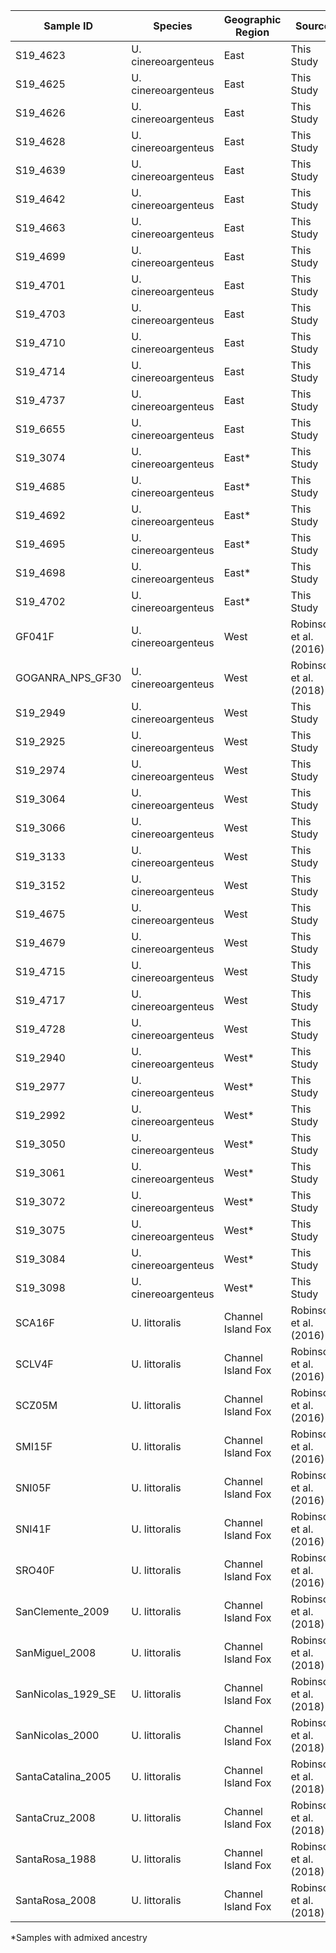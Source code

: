 | Sample ID | Species | Geographic Region | Source |
| --------- | ------- | ----------------- | ------ |
| S19_4623 | U. cinereoargenteus | East | This Study |
| S19_4625 | U. cinereoargenteus | East | This Study |
| S19_4626 | U. cinereoargenteus | East | This Study |
| S19_4628 | U. cinereoargenteus | East | This Study |
| S19_4639 | U. cinereoargenteus | East | This Study |
| S19_4642 | U. cinereoargenteus | East | This Study |
| S19_4663 | U. cinereoargenteus | East | This Study |
| S19_4699 | U. cinereoargenteus | East | This Study |
| S19_4701 | U. cinereoargenteus | East | This Study |
| S19_4703 | U. cinereoargenteus | East | This Study |
| S19_4710 | U. cinereoargenteus | East | This Study |
| S19_4714 | U. cinereoargenteus | East | This Study |
| S19_4737 | U. cinereoargenteus | East | This Study |
| S19_6655 | U. cinereoargenteus | East | This Study |
| S19_3074 | U. cinereoargenteus | East* | This Study |
| S19_4685 | U. cinereoargenteus | East* | This Study |
| S19_4692 | U. cinereoargenteus | East* | This Study |
| S19_4695 | U. cinereoargenteus | East* | This Study |
| S19_4698 | U. cinereoargenteus | East* | This Study |
| S19_4702 | U. cinereoargenteus | East* | This Study |
| GF041F | U. cinereoargenteus | West | Robinson et al. (2016) |
| GOGANRA_NPS_GF30 | U. cinereoargenteus | West | Robinson et al. (2018) |
| S19_2949 | U. cinereoargenteus | West | This Study |
| S19_2925 | U. cinereoargenteus | West | This Study |
| S19_2974 | U. cinereoargenteus | West | This Study |
| S19_3064 | U. cinereoargenteus | West | This Study |
| S19_3066 | U. cinereoargenteus | West | This Study |
| S19_3133 | U. cinereoargenteus | West | This Study |
| S19_3152 | U. cinereoargenteus | West | This Study |
| S19_4675 | U. cinereoargenteus | West | This Study |
| S19_4679 | U. cinereoargenteus | West | This Study |
| S19_4715 | U. cinereoargenteus | West | This Study |
| S19_4717 | U. cinereoargenteus | West | This Study |
| S19_4728 | U. cinereoargenteus | West | This Study |
| S19_2940 | U. cinereoargenteus | West* | This Study |
| S19_2977 | U. cinereoargenteus | West* | This Study |
| S19_2992 | U. cinereoargenteus | West* | This Study |
| S19_3050 | U. cinereoargenteus | West* | This Study |
| S19_3061 | U. cinereoargenteus | West* | This Study |
| S19_3072 | U. cinereoargenteus | West* | This Study |
| S19_3075 | U. cinereoargenteus | West* | This Study |
| S19_3084 | U. cinereoargenteus | West* | This Study |
| S19_3098 | U. cinereoargenteus | West* | This Study |
| SCA16F | U. littoralis | Channel Island Fox | Robinson et al. (2016) |
| SCLV4F | U. littoralis | Channel Island Fox | Robinson et al. (2016) |
| SCZ05M | U. littoralis | Channel Island Fox | Robinson et al. (2016) |
| SMI15F | U. littoralis | Channel Island Fox | Robinson et al. (2016) |
| SNI05F | U. littoralis | Channel Island Fox | Robinson et al. (2016) |
| SNI41F | U. littoralis | Channel Island Fox | Robinson et al. (2016) |
| SRO40F | U. littoralis | Channel Island Fox | Robinson et al. (2016) |
| SanClemente_2009 | U. littoralis | Channel Island Fox | Robinson et al. (2018) |
| SanMiguel_2008 | U. littoralis | Channel Island Fox | Robinson et al. (2018) |
| SanNicolas_1929_SE | U. littoralis | Channel Island Fox | Robinson et al. (2018) |
| SanNicolas_2000 | U. littoralis | Channel Island Fox | Robinson et al. (2018) |
| SantaCatalina_2005 | U. littoralis | Channel Island Fox | Robinson et al. (2018) |
| SantaCruz_2008 | U. littoralis | Channel Island Fox | Robinson et al. (2018) |
| SantaRosa_1988 | U. littoralis | Channel Island Fox | Robinson et al. (2018) |
| SantaRosa_2008 | U. littoralis | Channel Island Fox | Robinson et al. (2018) |


*Samples with admixed ancestry  
